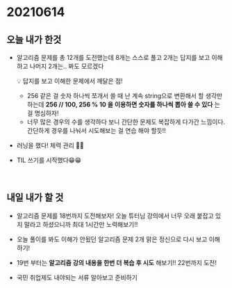 # 20210614

## 오늘 내가 한것 

- 알고리즘 문제를 총 12개를 도전했는데 8개는 스스로 풀고 2개는 답지를 보고 이해하고 나머지 2개는.. 봐도 모르겠다

  💡 답지를 보고 이해한 문제에서 깨달은 점!
  
   - 256 같은 걸 숫자 하나씩 쪼개서 쓸 때 난 계속 string으로 변환해서 할 생각만 하는데 **256 // 100, 256 % 10 을 이용하면 숫자를 하나씩
        뽑아 쓸 수 있다** 는 걸 명심하자!
   - 너무 많은 경우의 수를 생각하다 보니 간단한 문제도 복잡하게 다가간 느낌이다. 간단하게 경우를 나눠서 시도해보는 걸 연습 해야 할듯!!
   
- 러닝을 했다! 체력 관리 💪💪

- TIL 쓰기를 시작했다😁😁

<br>

## 내일 내가 할 것

- 알고리즘 문제를 18번까지 도전해보자! 오늘 튜터님 강의에서 너무 오래 붙잡고 있지 말라고 하셨으니까 최대 1시간만 노력해보기!!

- 오늘 풀이를 봐도 이해가 안됬던 알고리즘 문제 2개 맑은 정신으로 다시 보고 이해 하기!

- 19번 부터는 **알고리즘 강의 내용을 한번 더 복습 후 시도** 해보기!! 22번까지 도전!

- 국민 취업제도 내야되는 서류 알아보고 준비하기


